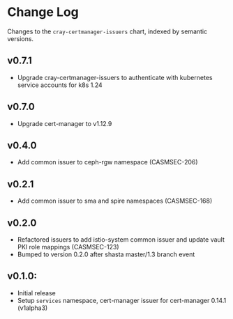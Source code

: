 # Change Log

Changes to the `cray-certmanager-issuers` chart, indexed by semantic versions.

## v0.7.1

- Upgrade cray-certmanager-issuers to authenticate with kubernetes service accounts for k8s 1.24

## v0.7.0

- Upgrade cert-manager to v1.12.9

## v0.4.0 

- Add common issuer to ceph-rgw namespace (CASMSEC-206)

## v0.2.1

- Add common issuer to sma and spire namespaces (CASMSEC-168)

## v0.2.0

- Refactored issuers to add istio-system common issuer and update vault PKI role mappings (CASMSEC-123)
- Bumped to version 0.2.0 after shasta master/1.3 branch event

## v0.1.0:

- Initial release
- Setup ```services``` namespace, cert-manager issuer for cert-manager 0.14.1 (v1alpha3)